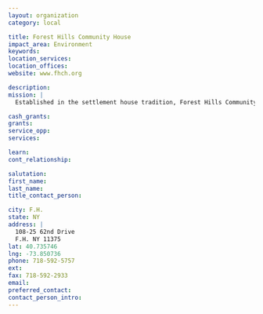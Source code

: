 ```yaml
---
layout: organization
category: local

title: Forest Hills Community House
impact_area: Environment
keywords: 
location_services: 
location_offices: 
website: www.fhch.org

description: 
mission: |
  Established in the settlement house tradition, Forest Hills Community House embodies the core belief that all persons can and want to grow and that all can contribute. Through broad-based, innovative leadership, it offers programs and services which help all people improve their lives and work together to strengthen their communities.

cash_grants: 
grants: 
service_opp: 
services: 

learn: 
cont_relationship: 

salutation: 
first_name: 
last_name: 
title_contact_person: 

city: F.H.
state: NY
address: |
  108-25 62nd Drive  
  F.H. NY 11375
lat: 40.735746
lng: -73.850736
phone: 718-592-5757
ext: 
fax: 718-592-2933
email: 
preferred_contact: 
contact_person_intro: 
---
```

